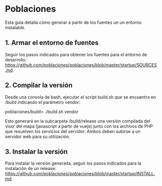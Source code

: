 # Poblaciones
Esta guía detalla cómo generar a partir de los fuentes un un entorno instalable. 

## 1. Armar el entorno de fuentes

Seguir los pasos indicados para obtener los fuentes para el entorno de desarrollo: https://github.com/poblaciones/poblaciones/blob/master/startup/SOURCES.md.

## 2. Compilar la versión 

Desde una consola de bash, ejecutar el script build.sh que se encuentra en /build indicando el parámetro vendor:

poblaciones/build> ./build.sh vendor

Esto generará en la subcarpeta /build/release una versión compilada del visor del mapa (javascript a partir de vuejs) junto con los archivos de PHP que resuelven los servicios del servidor. Ambos deben subirse a un servidor web para su utilización.

## 3. Instalar la versión

Para instalar la versión generada, seguir los pasos indicados para la instalación de un release: https://github.com/poblaciones/poblaciones/blob/master/startup/INSTALL.md.
